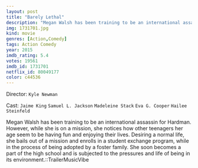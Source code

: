 ```yaml
---
layout: post
title: "Barely Lethal"
description: "Megan Walsh has been training to be an international assassin for Hardman. However, while she is on a mission, she notices how other teenagers her age seem to be having fun and enjoying their lives. Desiring a normal life, she bails out of a mission and enrolls in a student exchange program, while in the process of being adopted by a foster family. She soon becomes a part of the high school and is subjected to the pressures and life of being in.."
img: 1731701.jpg
kind: movie
genres: [Action,Comedy]
tags: Action Comedy 
year: 2015
imdb_rating: 5.4
votes: 19561
imdb_id: 1731701
netflix_id: 80049177
color: c44536
---
```

Director: `Kyle Newman`  

Cast: `Jaime King` `Samuel L. Jackson` `Madeleine Stack` `Eva G. Cooper` `Hailee Steinfeld` 

Megan Walsh has been training to be an international assassin for Hardman. However, while she is on a mission, she notices how other teenagers her age seem to be having fun and enjoying their lives. Desiring a normal life, she bails out of a mission and enrolls in a student exchange program, while in the process of being adopted by a foster family. She soon becomes a part of the high school and is subjected to the pressures and life of being in its environment.::TrailerMusicVibe